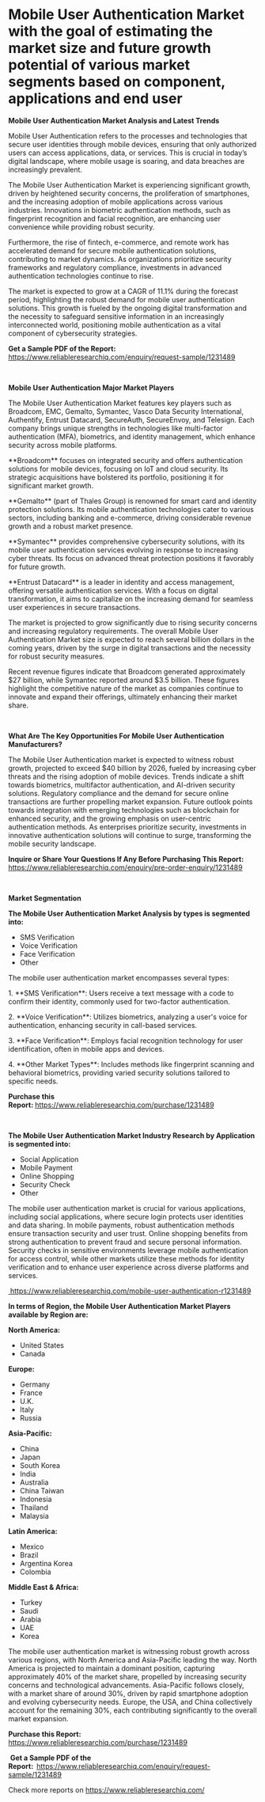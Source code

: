 <p><h1>Mobile User Authentication Market with the goal of estimating the market size and future growth potential of various market segments based on component, applications and end user</h1></p><p><strong>Mobile User Authentication Market Analysis and Latest Trends</strong></p>
<p><p>Mobile User Authentication refers to the processes and technologies that secure user identities through mobile devices, ensuring that only authorized users can access applications, data, or services. This is crucial in today’s digital landscape, where mobile usage is soaring, and data breaches are increasingly prevalent. </p><p>The Mobile User Authentication Market is experiencing significant growth, driven by heightened security concerns, the proliferation of smartphones, and the increasing adoption of mobile applications across various industries. Innovations in biometric authentication methods, such as fingerprint recognition and facial recognition, are enhancing user convenience while providing robust security. </p><p>Furthermore, the rise of fintech, e-commerce, and remote work has accelerated demand for secure mobile authentication solutions, contributing to market dynamics. As organizations prioritize security frameworks and regulatory compliance, investments in advanced authentication technologies continue to rise. </p><p>The market is expected to grow at a CAGR of 11.1% during the forecast period, highlighting the robust demand for mobile user authentication solutions. This growth is fueled by the ongoing digital transformation and the necessity to safeguard sensitive information in an increasingly interconnected world, positioning mobile authentication as a vital component of cybersecurity strategies.</p></p>
<p><strong>Get a Sample PDF of the Report:&nbsp;</strong> <a href="https://www.reliableresearchiq.com/enquiry/request-sample/1231489?utm_campaign=3171&utm_medium=2&utm_source=Github&utm_content=ia&utm_term=11032025&utm_id=mobile-user-authentication">https://www.reliableresearchiq.com/enquiry/request-sample/1231489</a></p>
<p>&nbsp;</p>
<p><strong>Mobile User Authentication Major Market Players</strong></p>
<p><p>The Mobile User Authentication Market features key players such as Broadcom, EMC, Gemalto, Symantec, Vasco Data Security International, Authentify, Entrust Datacard, SecureAuth, SecureEnvoy, and Telesign. Each company brings unique strengths in technologies like multi-factor authentication (MFA), biometrics, and identity management, which enhance security across mobile platforms.</p><p>**Broadcom** focuses on integrated security and offers authentication solutions for mobile devices, focusing on IoT and cloud security. Its strategic acquisitions have bolstered its portfolio, positioning it for significant market growth. </p><p>**Gemalto** (part of Thales Group) is renowned for smart card and identity protection solutions. Its mobile authentication technologies cater to various sectors, including banking and e-commerce, driving considerable revenue growth and a robust market presence.</p><p>**Symantec** provides comprehensive cybersecurity solutions, with its mobile user authentication services evolving in response to increasing cyber threats. Its focus on advanced threat protection positions it favorably for future growth.</p><p>**Entrust Datacard** is a leader in identity and access management, offering versatile authentication services. With a focus on digital transformation, it aims to capitalize on the increasing demand for seamless user experiences in secure transactions.</p><p>The market is projected to grow significantly due to rising security concerns and increasing regulatory requirements. The overall Mobile User Authentication Market size is expected to reach several billion dollars in the coming years, driven by the surge in digital transactions and the necessity for robust security measures.</p><p>Recent revenue figures indicate that Broadcom generated approximately $27 billion, while Symantec reported around $3.5 billion. These figures highlight the competitive nature of the market as companies continue to innovate and expand their offerings, ultimately enhancing their market share.</p></p>
<p>&nbsp;</p>
<p><strong>What Are The Key Opportunities For Mobile User Authentication Manufacturers?</strong></p>
<p><p>The Mobile User Authentication market is expected to witness robust growth, projected to exceed $40 billion by 2026, fueled by increasing cyber threats and the rising adoption of mobile devices. Trends indicate a shift towards biometrics, multifactor authentication, and AI-driven security solutions. Regulatory compliance and the demand for secure online transactions are further propelling market expansion. Future outlook points towards integration with emerging technologies such as blockchain for enhanced security, and the growing emphasis on user-centric authentication methods. As enterprises prioritize security, investments in innovative authentication solutions will continue to surge, transforming the mobile security landscape.</p></p>
<p><strong>Inquire or Share Your Questions If Any Before Purchasing This Report:</strong> <a href="https://www.reliableresearchiq.com/enquiry/pre-order-enquiry/1231489?utm_campaign=3171&utm_medium=2&utm_source=Github&utm_content=ia&utm_term=11032025&utm_id=mobile-user-authentication">https://www.reliableresearchiq.com/enquiry/pre-order-enquiry/1231489</a></p>
<p>&nbsp;</p>
<p><strong>Market Segmentation</strong></p>
<p><strong>The Mobile User Authentication Market Analysis by types is segmented into:</strong></p>
<p><ul><li>SMS Verification</li><li>Voice Verification</li><li>Face Verification</li><li>Other</li></ul></p>
<p><p>The mobile user authentication market encompasses several types: </p><p>1. **SMS Verification**: Users receive a text message with a code to confirm their identity, commonly used for two-factor authentication.</p><p>  </p><p>2. **Voice Verification**: Utilizes biometrics, analyzing a user's voice for authentication, enhancing security in call-based services.</p><p>  </p><p>3. **Face Verification**: Employs facial recognition technology for user identification, often in mobile apps and devices.</p><p>4. **Other Market Types**: Includes methods like fingerprint scanning and behavioral biometrics, providing varied security solutions tailored to specific needs.</p></p>
<p><strong>Purchase this Report:&nbsp;</strong><a href="https://www.reliableresearchiq.com/purchase/1231489?utm_campaign=3171&utm_medium=2&utm_source=Github&utm_content=ia&utm_term=11032025&utm_id=mobile-user-authentication">https://www.reliableresearchiq.com/purchase/1231489</a></p>
<p>&nbsp;</p>
<p><strong>The Mobile User Authentication Market Industry Research by Application is segmented into:</strong></p>
<p><ul><li>Social Application</li><li>Mobile Payment</li><li>Online Shopping</li><li>Security Check</li><li>Other</li></ul></p>
<p><p>The mobile user authentication market is crucial for various applications, including social applications, where secure login protects user identities and data sharing. In mobile payments, robust authentication methods ensure transaction security and user trust. Online shopping benefits from strong authentication to prevent fraud and secure personal information. Security checks in sensitive environments leverage mobile authentication for access control, while other markets utilize these methods for identity verification and to enhance user experience across diverse platforms and services.</p></p>
<p><a href="https://www.reliableresearchiq.com/mobile-user-authentication-r1231489?utm_campaign=3171&utm_medium=2&utm_source=Github&utm_content=ia&utm_term=11032025&utm_id=mobile-user-authentication">&nbsp;https://www.reliableresearchiq.com/mobile-user-authentication-r1231489</a></p>
<p><strong>In terms of Region, the Mobile User Authentication Market Players available by Region are:</strong></p>
<p>
    <p> <strong> North America: </strong>
        <ul>
            <li>United States</li>
            <li>Canada</li>
        </ul>
        </p> 
    <p> <strong> Europe: </strong>
        <ul>
            <li>Germany</li>
            <li>France</li>
            <li>U.K.</li>
            <li>Italy</li>
            <li>Russia</li>
        </ul>
        </p> 
    <p> <strong> Asia-Pacific: </strong>
        <ul>
            <li>China</li>
            <li>Japan</li>
            <li>South Korea</li>
            <li>India</li>
            <li>Australia</li>
            <li>China Taiwan</li>
            <li>Indonesia</li>
            <li>Thailand</li>
            <li>Malaysia</li>
        </ul>
        </p> 
    <p> <strong> Latin America: </strong>
        <ul>
            <li>Mexico</li>
            <li>Brazil</li>
            <li>Argentina Korea</li>
            <li>Colombia</li>
        </ul>
        </p> 
    <p> <strong> Middle East & Africa: </strong>
        <ul>
            <li>Turkey</li>
            <li>Saudi</li>
            <li>Arabia</li>
            <li>UAE</li>
            <li>Korea</li>
        </ul>
    </p>
    </p>
<p><p>The mobile user authentication market is witnessing robust growth across various regions, with North America and Asia-Pacific leading the way. North America is projected to maintain a dominant position, capturing approximately 40% of the market share, propelled by increasing security concerns and technological advancements. Asia-Pacific follows closely, with a market share of around 30%, driven by rapid smartphone adoption and evolving cybersecurity needs. Europe, the USA, and China collectively account for the remaining 30%, each contributing significantly to the overall market expansion.</p></p>
<p><strong>Purchase this Report: </strong><a href="https://www.reliableresearchiq.com/purchase/1231489?utm_campaign=3171&utm_medium=2&utm_source=Github&utm_content=ia&utm_term=11032025&utm_id=mobile-user-authentication">https://www.reliableresearchiq.com/purchase/1231489</a></p>
<p>&nbsp;<strong>Get a Sample PDF of the Report:&nbsp;&nbsp;</strong><a href="https://www.reliableresearchiq.com/enquiry/request-sample/1231489?utm_campaign=3171&utm_medium=2&utm_source=Github&utm_content=ia&utm_term=11032025&utm_id=mobile-user-authentication">https://www.reliableresearchiq.com/enquiry/request-sample/1231489</a></p>
<p><strong></strong></p>
<p>Check more reports on <a href="https://www.reliableresearchiq.com/?utm_campaign=3171&utm_medium=2&utm_source=Github&utm_content=ia&utm_term=11032025&utm_id=mobile-user-authentication">https://www.reliableresearchiq.com/</a></p>